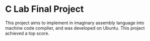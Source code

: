 # **C Lab Final Project** 
This project aims to implement in imaginary assembly language into machine code complier, and was developed on Ubuntu.
This project achieved a top score.
